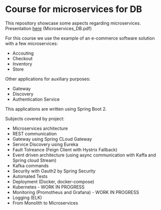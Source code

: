 # Course for microservices for DB

This repository showcase some aspects regarding microservices.
Presentation [here](Microservices_DB.pdf) (Microservices_DB.pdf)

For this course we use the example of an e-commerce software solution
with a few microservices:
* Accouting
* Checkout
* Inventory
* Store

Other applications for auxiliary purposes:
* Gateway
* Discovery
* Authentication Service

This applications are written using Spring Boot 2.

Subjects covered by project:
* Microservices architecture
* REST communication
* Gateway using Spring CLoud Gateway
* Service Discovery using Eureka
* Fault Tolreance (Feign Client with Hystrix Fallback)
* Event driven architecture (using async communication with Kaffa and Spring cloud Stream)
* Kafka commands
* Security with Oauth2 by Spring Security
* Automated Tests
* Deployment (Docker, docker-compose)
* Kubernetes - WORK IN PROGRESS
* Monitoring (Promotheus and Grafana) - WORK IN PROGRESS
* Logging (ELK)
* From Monolith to Microservices

